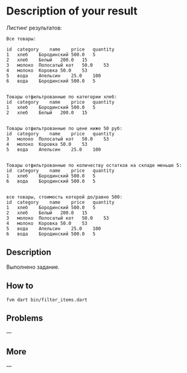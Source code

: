 # Description of your result

Листинг результатов:

```
Все товары:

id	category	name	price	quantity
1	хлеб	Бородинский	500.0	5
2	хлеб	Белый	200.0	15
3	молоко	Полосатый кот	50.0	53
4	молоко	Коровка	50.0	53
5	вода	Апельсин	25.0	100
6	вода	Бородинский	500.0	5


Товары отфильтрованные по категории хлеб:
id	category	name	price	quantity
1	хлеб	Бородинский	500.0	5
2	хлеб	Белый	200.0	15


Товары отфильтрованные по цене ниже 50 руб:
id	category	name	price	quantity
3	молоко	Полосатый кот	50.0	53
4	молоко	Коровка	50.0	53
5	вода	Апельсин	25.0	100


Товары отфильтрованные по количеству остатков на складе меньше 5:
id	category	name	price	quantity
1	хлеб	Бородинский	500.0	5
6	вода	Бородинский	500.0	5


все товары, стоимость которой до/равно 500:
id	category	name	price	quantity
1	хлеб	Бородинский	500.0	5
2	хлеб	Белый	200.0	15
3	молоко	Полосатый кот	50.0	53
4	молоко	Коровка	50.0	53
5	вода	Апельсин	25.0	100
6	вода	Бородинский	500.0	5
```

## Description

Выполнено задание.

## How to

`fvm dart bin/filter_items.dart`

## Problems

—

## More

—
